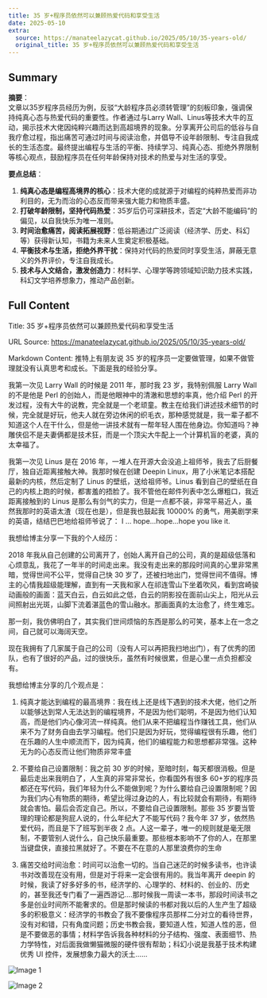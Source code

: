 ```yaml
---
title: 35 岁+程序员依然可以兼顾热爱代码和享受生活
date: 2025-05-10
extra:
  source: https://manateelazycat.github.io/2025/05/10/35-years-old/
  original_title: 35 岁+程序员依然可以兼顾热爱代码和享受生活
---
```

## Summary
**摘要**：  
文章以35岁程序员经历为例，反驳“大龄程序员必须转管理”的刻板印象，强调保持纯真心态与热爱代码的重要性。作者通过与Larry Wall、Linus等技术大牛的互动，揭示技术大佬因纯粹兴趣而达到高超境界的现象。分享离开公司后的低谷与自我疗愈过程，指出痛苦可通过时间与阅读治愈，并倡导不设年龄限制、专注自我成长的生活态度。最终提出编程与生活的平衡、持续学习、纯真心态、拒绝外界限制等核心观点，鼓励程序员在任何年龄保持对技术的热爱与对生活的享受。

**要点总结**：  
1. **纯真心态是编程高境界的核心**：技术大佬的成就源于对编程的纯粹热爱而非功利目的，无为而治的心态反而带来强大能力和物质丰盛。  
2. **打破年龄限制，坚持代码热爱**：35岁后仍可深耕技术，否定“大龄不能编码”的偏见，以自我快乐为唯一准则。  
3. **时间治愈痛苦，阅读拓展视野**：低谷期通过广泛阅读（经济学、历史、科幻等）获得新认知，书籍为未来人生奠定积极基础。  
4. **平衡技术与生活，拒绝外界干扰**：保持对代码的热爱同时享受生活，屏蔽无意义的外界评价，专注自我成长。  
5. **技术与人文结合，激发创造力**：材料学、心理学等跨领域知识助力技术实践，科幻文学培养想象力，推动产品创新。
## Full Content
Title: 35 岁+程序员依然可以兼顾热爱代码和享受生活

URL Source: https://manateelazycat.github.io/2025/05/10/35-years-old/

Markdown Content:
推特上有朋友说 35 岁的程序员一定要做管理，如果不做管理就没有认真思考和成长。下面是我的经验分享。

我第一次见 Larry Wall 的时候是 2011 年，那时我 23 岁，我特别佩服 Larry Wall 的不是他是 Perl 的创始人，而是他眼神中的清澈和思想的率真，他介绍 Perl 的开发过程，没有大牛的说教，完全就是一个老顽童。教主在给我们讲述技术细节的时候，完全就是好玩，他夫人就在旁边休闲的织毛衣，那种感觉就是，我一辈子都不知道这个人在干什么，但是他一讲技术就有一帮年轻人围在他身边。你知道吗？神雕侠侣不是夫妻俩都是技术狂，而是一个顶尖大牛配上一个计算机盲的老婆，真的太幸福了。

我第一次见 Linus 是在 2016 年，一堆人在开源大会没追上祖师爷，我去了后厨餐厅，独自近距离接触大神。我那时候在创建 Deepin Linux，用了小米笔记本搭配最新的内核，然后定制了 Linus 的壁纸，送给祖师爷。Linus 看到自己的壁纸在自己的内核上跑的时候，都害羞的捂脸了。我不管他在邮件列表中怎么爆粗口，我近距离接触到的 Linus 是那么有剑气的实力，但是一点都不装，非常平易近人，虽然我那时的英语太渣（现在也是），但是我也鼓起我 10000% 的勇气，用美剧学来的英语，结结巴巴地给祖师爷说了： I … hope…hope…hope you like it.

我想给博主分享一下我的个人经历：

2018 年我从自己创建的公司离开了，创始人离开自己的公司，真的是超级低落和心烦意乱，我花了一年半的时间走出来。我没有走出来的那段时间真的心里非常黑暗，觉得世间不公平，觉得自己快 30 岁了，还被扫地出门，觉得世间不值得。博主的心情我超级能理解，直到有一天我和家人在祁连雪山下坐着吹风，看到宫崎骏动画般的画面：蓝天白云，白云如此之低，白云的阴影投在面前山尖上，阳光从云间照射出光斑，山脚下流着湛蓝色的雪山融水。那画面真的太治愈了，终生难忘。

那一刻，我仿佛明白了，其实我们世间烦恼的东西是那么的可笑，基本上在一念之间，自己就可以海阔天空。

现在我拥有了几家属于自己的公司（没有人可以再把我扫地出门），有了优秀的团队，也有了很好的产品，过的很快乐，虽然有时候很累，但是心里一点负担都没有。

我想给博主分享的几个观点是：

1.  纯真才能达到编程的最高境界：我在线上还是线下遇到的技术大佬，他们之所以能够达到常人无法达到的编程境界，不是因为他们聪明，不是因为他们认知高，而是他们内心像河流一样纯真。他们从来不把编程当作赚钱工具，他们从来不为了财务自由去学习编程。他们只是因为好玩，觉得编程很有乐趣，他们在乐趣的人生中顺流而下，因为纯真，他们的编程能力和思想都非常强。这种无为的心态反而让他们物质非常丰盛
    
2.  不要给自己设置限制：我之前 30 岁的时候，至暗时刻，每天都很消极。但是最后走出来我明白了，人生真的非常非常长，你看国外有很多 60+岁的程序员都还在写代码，我们年轻为什么不能做到呢？为什么要给自己设置限制呢？因为我们内心有物质的期待，希望比得过身边的人，有比较就会有期待，有期待就会害怕。最后会否定自己。所以，不要给自己设置限制。那些 35 岁要当管理的理论都是狗屁人说的，什么年纪大了不能写代码？我今年 37 岁，依然热爱代码，而且是下了班写到半夜 2 点。人这一辈子，唯一的规则就是毫无限制，不要管别人说什么，自己快乐最重要。那些根本影响不了你的人，在那里当键盘侠，直接拉黑就好了。不要在不在意的人那里浪费你的生命
    
3.  痛苦交给时间治愈：时间可以治愈一切的。当自己迷茫的时候多读书，也许读书对改善现在没有用，但是对于将来一定会很有用的。我当年离开 deepin 的时候，我读了好多好多的书，经济学的、心理学的、材料的、创业的、历史的，甚至我还专门看了一遍西游记….那时候我一周读一本书，那段时间读书之多是创业时间所不能奢求的。但是那时候读的书都对我以后的人生产生了超级多的积极意义：经济学的书教会了我不要像程序员那样二分对立的看待世界，没有对和错，只有角度问题；历史书教会我，要知道人性，知道人性的恶，但是不要做恶的事情；材料学告诉我各种材料的分子结构、强度、表面细节、热力学特性，对后面我做懒猫微服的硬件很有帮助；科幻小说是我基于技术构建优秀 UI 控件，发展想象力最大的沃土……
    

![Image 1](https://manateelazycat.github.io/pics/35-years-old/1.png)

![Image 2](https://manateelazycat.github.io/pics/35-years-old/2.png)

